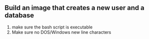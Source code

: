## Build an image that creates a new user and a database

1. make sure the bash script is executable
2. Make sure no DOS/Windows new line characters
